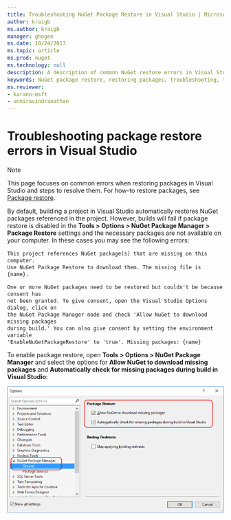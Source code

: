 ```yaml
---
title: Troubleshooting NuGet Package Restore in Visual Studio | Microsoft Docs
author: kraigb
ms.author: kraigb
manager: ghogen
ms.date: 10/24/2017
ms.topic: article
ms.prod: nuget
ms.technology: null
description: A description of common NuGet restore errors in Visual Studio and how to troubleshoot them.
keywords: NuGet package restore, restoring packages, troubleshooting, troubleshoot
ms.reviewer:
- karann-msft
- unniravindranathan
---
```


# Troubleshooting package restore errors in Visual Studio

> [!Note]
> This page focuses on common errors when restoring packages in Visual Studio and steps to resolve them. For how-to restore packages, see [Package restore](../consume-packages/package-restore.md#enabling-and-disabling-package-restore).

By default, building a project in Visual Studio automatically restores NuGet packages referenced in the project. However, builds will fail if package restore is disabled in the **Tools > Options > NuGet Package Manager > Package Restore** settings and the necessary packages are not available on your computer. In these cases you may see the following errors:

```output
This project references NuGet package(s) that are missing on this computer.
Use NuGet Package Restore to download them. The missing file is {name}.
```

```output
One or more NuGet packages need to be restored but couldn't be because consent has
not been granted. To give consent, open the Visual Studio Options dialog, click on
the NuGet Package Manager node and check 'Allow NuGet to download missing packages
during build.' You can also give consent by setting the environment variable
'EnableNuGetPackageRestore' to 'true'. Missing packages: {name}	
```

To enable package restore, open **Tools > Options > NuGet Package Manager** and select the options for **Allow NuGet to download missing packages** and **Automatically check for missing packages during build in Visual Studio**:

![enable NuGet package restore in Tool/Options](../consume-packages/media/restore-01-autorestoreoptions.png)
